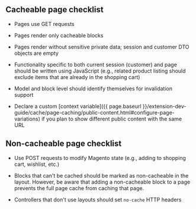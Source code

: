 ## Cacheable page checklist
-   Pages use GET requests

-   Pages render only cacheable blocks

-   Pages render without sensitive private data; session and customer DTO objects are empty

-   Functionality specific to both current session (customer) and page should be written using JavaScript (e.g., related product listing should exclude items that are already in the shopping cart)

-   Model and block level should identify themselves for invalidation support

-   Declare a custom [context variable]({{ page.baseurl }}/extension-dev-guide/cache/page-caching/public-content.html#configure-page-variations) if you plan to show different public content with the same URL

## Non-cacheable page checklist
-   Use POST requests to modify Magento state (e.g., adding to shopping cart, wishlist, etc.)

-   Blocks that can't be cached should be marked as non-cacheable in the layout. However, be aware that adding a non-cacheable block to a page prevents the full page cache from caching that page.

-   Controllers that don't use layouts should set `no-cache` HTTP headers
